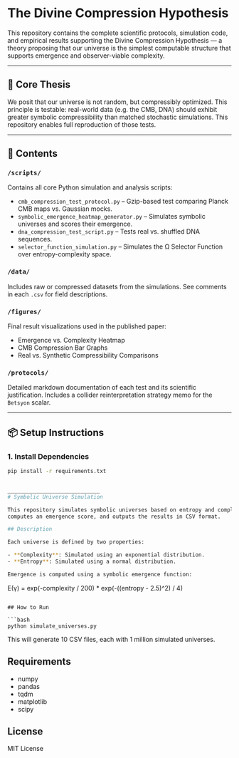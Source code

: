 # The Divine Compression Hypothesis

This repository contains the complete scientific protocols, simulation code, and empirical results supporting the Divine Compression Hypothesis — a theory proposing that our universe is the simplest computable structure that supports emergence and observer-viable complexity.

---

## 🧠 Core Thesis

We posit that our universe is not random, but compressibly optimized. This principle is testable: real-world data (e.g. the CMB, DNA) should exhibit greater symbolic compressibility than matched stochastic simulations. This repository enables full reproduction of those tests.

---

## 📁 Contents

### `/scripts/`
Contains all core Python simulation and analysis scripts:
- `cmb_compression_test_protocol.py` – Gzip-based test comparing Planck CMB maps vs. Gaussian mocks.
- `symbolic_emergence_heatmap_generator.py` – Simulates symbolic universes and scores their emergence.
- `dna_compression_test_script.py` – Tests real vs. shuffled DNA sequences.
- `selector_function_simulation.py` – Simulates the Ω Selector Function over entropy-complexity space.

### `/data/`
Includes raw or compressed datasets from the simulations. See comments in each `.csv` for field descriptions.

### `/figures/`
Final result visualizations used in the published paper:
- Emergence vs. Complexity Heatmap
- CMB Compression Bar Graphs
- Real vs. Synthetic Compressibility Comparisons

### `/protocols/`
Detailed markdown documentation of each test and its scientific justification. Includes a collider reinterpretation strategy memo for the `Betsyon` scalar.

---

## 📦 Setup Instructions

### 1. Install Dependencies

```bash
pip install -r requirements.txt


_____________________________
# Symbolic Universe Simulation

This repository simulates symbolic universes based on entropy and complexity,
computes an emergence score, and outputs the results in CSV format.

## Description

Each universe is defined by two properties:

- **Complexity**: Simulated using an exponential distribution.
- **Entropy**: Simulated using a normal distribution.

Emergence is computed using a symbolic emergence function:
```
E(γ) = exp(-complexity / 200) * exp(-((entropy - 2.5)^2) / 4)
```

## How to Run

```bash
python simulate_universes.py
```

This will generate 10 CSV files, each with 1 million simulated universes.

## Requirements


- numpy
- pandas
- tqdm
- matplotlib
- scipy

## License

MIT License
